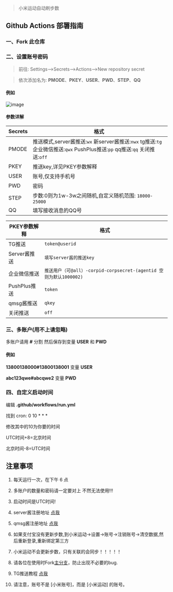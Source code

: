 > 小米运动自动刷步数

## Github Actions 部署指南

### 一、Fork 此仓库

### 二、设置账号密码
> 前往: Settings-->Secrets-->Actions-->New repository secret

> 依次添加名为: **PMODE**、**PKEY**、**USER**、**PWD**、**STEP**、**QQ**

#### 例如

![image](https://user-images.githubusercontent.com/86393520/180457841-4735aa49-6def-4c6f-92ad-f93235c505dc.png)

#### 参数详解

| Secrets |  格式  |
| -------- | ----- |
| PMODE |   推送模式,server酱推送:`wx` 新server酱推送:`nwx` tg推送:`tg` 企业微信推送:`qwx` PushPlus推送:`pp` qq推送:`qq` 关闭推送:`off`|
| PKEY |   推送key,详见PKEY参数解释|
| USER |   账号,仅支持手机号|
| PWD |   密码|
| STEP |   步数:0则为1w-3w之间随机,自定义随机范围: `18000-25000`|
| QQ | 填写接收消息的QQ号|

| PKEY参数解释 |  格式  |
| -------- | ----- |
| TG推送 |   `token@userid`|
| Server酱推送 |   `填写server酱的推送key`|
| 企业微信推送 |   `推送用户（可@all）-corpid-corpsecret-(agentid 空则为默认1000002)`|
| PushPlus推送 |   `token`|
| qmsg酱推送 |   `qkey`|
| 关闭推送 |   `off`|

### 三、多账户(用不上请忽略)

多账户请用 **#** 分割 然后保存到变量 **USER** 和 **PWD**

#### 例如

**13800138000#13800138001** 变量 **USER**

**abc123qwe#abcqwe2** 变量 **PWD**

### 四、自定义启动时间

编辑 **.github/workflows/run.yml**

找到 cron: 0 10 * * *

修改其中的10为你要的时间

UTC时间+8=北京时间

北京时间-8=UTC时间

## 注意事项

1. 每天运行一次，在下午 6 点

2. 多账户的数量和密码请一定要对上 不然无法使用!!!

3. 启动时间是UTC时间!

4. server酱注册地址 [点我](https://sct.ftqq.com/)

5. qmsg酱注册地址 [点我](https://qmsg.zendee.cn/)

6. 如果支付宝没有更新步数,到小米运动->设置->账号->注销账号->清空数据,然后重新登录,重新绑定第三方

7. 小米运动不会更新步数，只有关联的会同步！！！！！

8. 请各位在使用时Fork[主分支](https://github.com/skoy03/mimotion/fork)，防止出现不必要的bug.

9. TG推送教程 [点我](./TG_PUSH.md)

10. 请注意，账号不是 [小米账号]，而是 [小米运动] 的账号。
